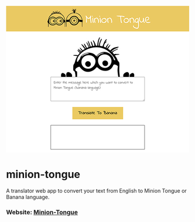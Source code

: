 ![MinionTongue](images/minion-tongue.jpg)
# minion-tongue
A translator web app to convert your text from English to Minion Tongue or Banana language.

### Website: [Minion-Tongue](https://minion-tongue.netlify.app/)